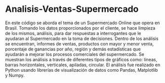 # Analisis-Ventas-Supermercado
En este código se aborda el tema de un Supermercado Online que opera en Brasil. Tomando los datos proporcionados por el cliente, se hace limpieza de los mismos, análisis, para dar respuestas a interrogantes que le ayudaran al Supermercado en la toma de decisiones.
Dentro de los análisis se encuentran, informes de ventas, productos con mayor y menor venta, porcentaje de ganancias por año, región y demás estadísticas que ayudarán a mejorar los procesos comerciales del supermercado.
Se muestran los análisis a través de diferentes tipos de gráficos como: líneas, barras horizontales, verticales, apiladas, circular.
El análisis fue realizado en Python usando librerías de visualización de datos como Pandas, Matplotlib y Numpy.

